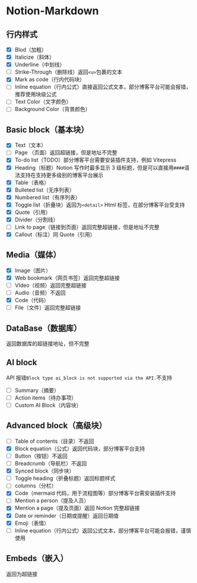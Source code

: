 # Notion-Markdown
## 行内样式

- [x] Blod（加粗）
- [x] Italicize（斜体）
- [x] Underline（中划线）
- [ ] Strike-Through（删除线）返回`<u>`包裹的文本
- [x] Mark as code（行内代码块）
- [ ] Inline equation（行内公式）直接返回公式文本，部分博客平台可能会报错，推荐使用块级公式
- [ ] Text Color（文字颜色）
- [ ] Background Color（背景颜色）
## Basic block（基本块）

- [x] Text（文本）
- [ ] Page （页面）返回超链接，但是地址不完整
- [x] To-do list（TODO）部分博客平台需要安装插件支持，例如 Vitepress
- [x] Heading（标题）Notion 写作时最多显示 3 级标题，但是可以直接用`####`语法支持在支持更多级别的博客平台展示
- [x] Table（表格）
- [x] Bulleted list（无序列表）
- [x] Numbered list（有序列表）
- [x] Toggle list（折叠块）返回为`<detail>` Html 标签，在部分博客平台受支持
- [x] Quote（引用）
- [x] Divider（分割线）
- [ ] Link to page（链接到页面）返回完整超链接，但是地址不完整
- [x] Callout（标注）同 Quote（引用）
## Media（媒体）

- [x] Image（图片）
- [x] Web bookmark（网页书签）返回完整超链接
- [ ] VIdeo（视频）返回完整超链接
- [ ] Audio（音频）不返回
- [x] Code（代码）
- [ ] File（文件）返回完整超链接
## DataBase（数据库）
返回数据库的超链接地址，但不完整
## AI block
API 报错`Block type ai_block is not supported via the API.`不支持

- [ ] Summary（摘要）
- [ ] Action items（待办事项）
- [ ] Custom AI Block（内容块）
## Advanced block（高级块）

- [ ] Table of contents（目录）不返回
- [x] Block equation（公式）返回代码块，部分博客平台支持
- [ ] Button（按钮）不返回
- [ ] Breadcrumb（导航栏）不返回
- [x] Synced block（同步块）
- [ ] Toggle heading（折叠标题）返回标题样式
- [ ] columns（分栏）
- [x] Code（mermaid 代码，用于流程图等）部分博客平台需安装插件支持
- [ ] Mention a person（提及人员）
- [x] Mention a page（提及页面）返回 Notion 完整超链接
- [x] Date or reminder（日期或提醒）返回日期值
- [x] Emoji（表情）
- [ ] Inline equation（行内公式）返回公式文本，部分博客平台可能会报错，谨慎使用
## Embeds（嵌入）
返回为超链接
